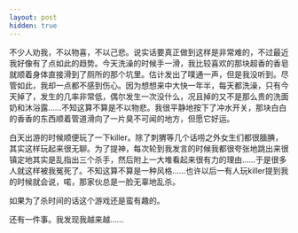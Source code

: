 ```yaml
---
layout: post
hidden: true
---
```

不少人劝我，不以物喜，不以己悲。说实话要真正做到这样是非常难的，不过最近我好像有了点如此的趋势。今天洗澡的时候手一滑，我比较喜欢的那块超香的香皂就顺着身体直接滑到了厕所的那个坑里。估计发出了噗通一声，但是我没听到。尽管如此，我却一点都不感到伤心。因为想想来中大快一年半，每天都洗澡，只有今天掉了，发生的几率非常低，偶尔发生一次没什么，况且掉的又不是那么贵的洗面奶和沐浴露……不知这算不算是不以物悲。我很平静地按下了冲水开关，那块白白的香香的东西顺着管道滑向了一片臭不可闻的地方，但愿它好运。

白天出游的时候顺便玩了一下killer。除了刺猬等几个话唠之外女生们都很腼腆，其实这样玩起来很无聊。为了提神，每次轮到我发言的时候我都很夸张地跳出来很镇定地其实是乱指出三个杀手，然后附上一大堆看起来很有力的理由……于是很多人就这样被我冤死了。不知这算不算是一种风格……也许以后一有人玩killer提到我的时候就会说，喏，那家伙总是一脸无辜地乱杀。
  
如果为了杀时间的话这个游戏还是蛮有趣的。

还有一件事。我发现我越来越……